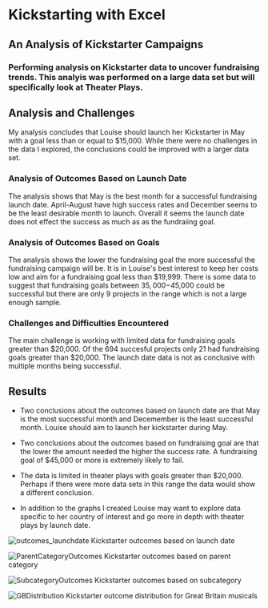 # Kickstarting with Excel

## An Analysis of Kickstarter Campaigns

### Performing analysis on Kickstarter data to uncover fundraising trends. This analyis was performed on a large data set but will specifically look at Theater Plays. 

## Analysis and Challenges
  My analysis concludes that Louise should launch her Kickstarter in May with a goal less than or equal to $15,000. While there were no challenges in the data I explored, the conclusions could be improved with a larger data set. 

### Analysis of Outcomes Based on Launch Date
  The analysis shows that May is the best month for a successful fundraising launch date. April-August have high success rates and December seems to be the least desirable month to launch. Overall it seems the launch date does not effect the success as much as as the fundraiing goal. 
  
### Analysis of Outcomes Based on Goals
  The analysis shows the lower the fundraising goal the more successful the fundraising campaign will be. It is in Louise's best interest to keep her costs low and aim for a fundraising goal less than $19,999. There is some data to suggest that fundraising goals between $35,000-$45,000 could be successful but there are only 9 projects in the range which is not a large enough sample. 

### Challenges and Difficulties Encountered
  The main challenge is working with limited data for fundraising goals greater than $20,000. Of the 694 succesful projects only 21 had fundraising goals greater than $20,000. The launch date data is not as conclusive with multiple months being successful. 

## Results

- Two conclusions about the outcomes based on launch date are that May is the most successful month and Decemember is the least successful month. Louise should aim to launch her kickstarter during May. 

- Two conclusions about the outcomes based on fundraising goal are that the lower the amount needed the higher the success rate. A fundraising goal of $45,000 or more is extremely likely to fail. 

- The data is limited in theater plays with goals greater than $20,000. Perhaps if there were more data sets in this range the data would show a different conclusion. 

- In addition to the graphs I created Louise may want to explore data specific to her country of interest and go more in depth with theater plays by launch date. 







![outcomes_launchdate](https://user-images.githubusercontent.com/110272205/188496545-8bd55598-c35a-451f-aa85-89fe603afc96.png)
Kickstarter outcomes based on launch date 


![ParentCategoryOutcomes](https://user-images.githubusercontent.com/110272205/188496599-aaf94bfc-e2ce-4da8-8abe-2b7e20713caa.png)
Kickstarter outcomes based on parent category 


![SubcategoryOutcomes](https://user-images.githubusercontent.com/110272205/188496608-a97c88f5-e597-4d5a-8035-844c57d4a9af.png)
Kickstarter outcomes based on subcategory 


![GBDistribution](https://user-images.githubusercontent.com/110272205/188499076-5fefe6c3-22a2-42e0-b79d-adf47f93b5f1.png)
Kickstarter outcome distribution for Great Britain musicals
